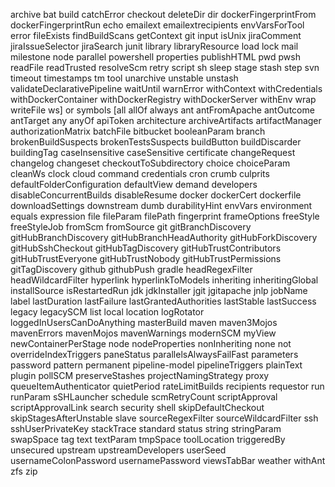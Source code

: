 archive
bat
build
catchError
checkout
deleteDir
dir
dockerFingerprintFrom
dockerFingerprintRun
echo
emailext
emailextrecipients
envVarsForTool
error
fileExists
findBuildScans
getContext
git
input
isUnix
jiraComment
jiraIssueSelector
jiraSearch
junit
library
libraryResource
load
lock
mail
milestone
node
parallel
powershell
properties
publishHTML
pwd
pwsh
readFile
readTrusted
resolveScm
retry
script
sh
sleep
stage
stash
step
svn
timeout
timestamps
tm
tool
unarchive
unstable
unstash
validateDeclarativePipeline
waitUntil
warnError
withContext
withCredentials
withDockerContainer
withDockerRegistry
withDockerServer
withEnv
wrap
writeFile
ws] or symbols [all
allOf
always
ant
antFromApache
antOutcome
antTarget
any
anyOf
apiToken
architecture
archiveArtifacts
artifactManager
authorizationMatrix
batchFile
bitbucket
booleanParam
branch
brokenBuildSuspects
brokenTestsSuspects
buildButton
buildDiscarder
buildingTag
caseInsensitive
caseSensitive
certificate
changeRequest
changelog
changeset
checkoutToSubdirectory
choice
choiceParam
cleanWs
clock
cloud
command
credentials
cron
crumb
culprits
defaultFolderConfiguration
defaultView
demand
developers
disableConcurrentBuilds
disableResume
docker
dockerCert
dockerfile
downloadSettings
downstream
dumb
durabilityHint
envVars
environment
equals
expression
file
fileParam
filePath
fingerprint
frameOptions
freeStyle
freeStyleJob
fromScm
fromSource
git
gitBranchDiscovery
gitHubBranchDiscovery
gitHubBranchHeadAuthority
gitHubForkDiscovery
gitHubSshCheckout
gitHubTagDiscovery
gitHubTrustContributors
gitHubTrustEveryone
gitHubTrustNobody
gitHubTrustPermissions
gitTagDiscovery
github
githubPush
gradle
headRegexFilter
headWildcardFilter
hyperlink
hyperlinkToModels
inheriting
inheritingGlobal
installSource
isRestartedRun
jdk
jdkInstaller
jgit
jgitapache
jnlp
jobName
label
lastDuration
lastFailure
lastGrantedAuthorities
lastStable
lastSuccess
legacy
legacySCM
list
local
location
logRotator
loggedInUsersCanDoAnything
masterBuild
maven
maven3Mojos
mavenErrors
mavenMojos
mavenWarnings
modernSCM
myView
newContainerPerStage
node
nodeProperties
nonInheriting
none
not
overrideIndexTriggers
paneStatus
parallelsAlwaysFailFast
parameters
password
pattern
permanent
pipeline-model
pipelineTriggers
plainText
plugin
pollSCM
preserveStashes
projectNamingStrategy
proxy
queueItemAuthenticator
quietPeriod
rateLimitBuilds
recipients
requestor
run
runParam
sSHLauncher
schedule
scmRetryCount
scriptApproval
scriptApprovalLink
search
security
shell
skipDefaultCheckout
skipStagesAfterUnstable
slave
sourceRegexFilter
sourceWildcardFilter
ssh
sshUserPrivateKey
stackTrace
standard
status
string
stringParam
swapSpace
tag
text
textParam
tmpSpace
toolLocation
triggeredBy
unsecured
upstream
upstreamDevelopers
userSeed
usernameColonPassword
usernamePassword
viewsTabBar
weather
withAnt
zfs
zip